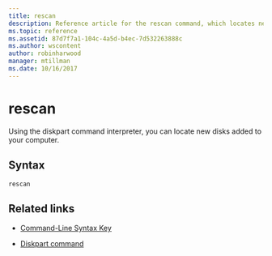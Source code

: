 ```yaml
---
title: rescan
description: Reference article for the rescan command, which locates new disks added to the computer.
ms.topic: reference
ms.assetid: 87d7f7a1-104c-4a5d-b4ec-7d532263888c
ms.author: wscontent
author: robinharwood
manager: mtillman
ms.date: 10/16/2017
---
```


# rescan

Using the diskpart command interpreter, you can locate new disks added to your computer.

## Syntax

```
rescan
```

## Related links

- [Command-Line Syntax Key](command-line-syntax-key.md)

- [Diskpart command](diskpart.md)